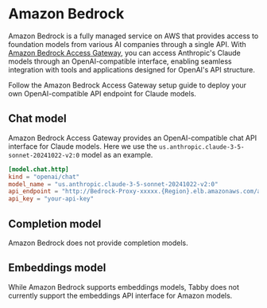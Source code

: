 # Amazon Bedrock

Amazon Bedrock is a fully managed service on AWS that provides access to foundation models from various AI companies through a single API. With [Amazon Bedrock Access Gateway](https://github.com/aws-samples/bedrock-access-gateway), you can access Anthropic's Claude models through an OpenAI-compatible interface, enabling seamless integration with tools and applications designed for OpenAI's API structure.

Follow the Amazon Bedrock Access Gateway setup guide to deploy your own OpenAI-compatible API endpoint for Claude models.

## Chat model

Amazon Bedrock Access Gateway provides an OpenAI-compatible chat API interface for Claude models. Here we use the `us.anthropic.claude-3-5-sonnet-20241022-v2:0` model as an example.

```toml title="~/.tabby/config.toml"
[model.chat.http]
kind = "openai/chat"
model_name = "us.anthropic.claude-3-5-sonnet-20241022-v2:0"
api_endpoint = "http://Bedrock-Proxy-xxxxx.{Region}.elb.amazonaws.com/api/v1"
api_key = "your-api-key"
```

## Completion model

Amazon Bedrock does not provide completion models.

## Embeddings model

While Amazon Bedrock supports embeddings models, Tabby does not currently support the embeddings API interface for Amazon models.
